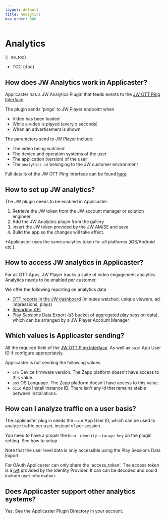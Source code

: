 ```yaml
---
layout: default
title: Analytics
nav_order: 800
---
```

# Analytics
{: .no_toc}

- TOC
{:toc}

## How does JW Analytics work in Applicaster? 
Applicaster has a JW Analytics Plugin that feeds events to the [JW OTT Ping Interface](https://github.com/jwplayer/ott-web-app/blob/develop/docs/features/video-analytics.md)

The plugin sends 'pings' to JW Player endpoint when
- Video has been loaded
- While a video is played (every x seconds)
- When an advertisement is shown

The parameters send to JW Player include:
- The video being watched
- The device and operation systems of the user
- The application (version) of the user
- The `analytics id` belonging to the JW customer environment

Full details of the JW OTT Ping Interface can be found [here](https://github.com/jwplayer/ott-web-app/blob/develop/docs/features/video-analytics.md)

## How to set up JW analytics?
The JW plugin needs to be enabled in Applicaster:
1. Retrieve the JW token from the JW account manager or solution engineer.
1. Add the JW Analytics plugin from the gallery
1. Insert the JW token provided by the JW AM/SE and save
1. Build the app so the changes will take effect.

 *Applicaster uses the same analytics token for all platforms (iOS/Android etc.). 

## How to access JW analytics in Applicaster? 
For all OTT Apps, JW Player tracks a suite of video engagement analytics. Analytics needs to be enabled per customer.

We offer the following reporting on analytics data
- [OTT reports in the JW dashboard](https://support.jwplayer.com/articles/create-ott-apps-reports) (minutes watched, unique viewers, ad impressions, plays)
- [Reporting API](https://developer.jwplayer.com/jwplayer/docs/analytics-getting-started)
- Play Sessions Data Export (s3 bucket of aggregated play session data), which can be arranged by a JW Player Account Manager

## Which values is Applicaster sending?
All the required field of the  [JW OTT Ping Interface](https://github.com/jwplayer/ott-web-app/blob/develop/docs/features/video-analytics.md). As well as `oaid` App User ID if configure appropriately. 

Applicaster is not sending the following values:
- `ofv` Device firmware version. The Zapp platform doesn't have access to this value.
- `oos` OS Language. The Zapp platform doesn't have access to this value.
- `oiid` App Install Instance ID. There isn't any id that remains stable between installations. 


## How can I analyze traffic on a user basis? 
The applicaster plug in sends the `oaid` App User ID, which can be used to analyze traffic per user, instead of per session. 

You need to have a proper the `User identity storage key` on the plugin setting. See how to setup 

Note that the user level data is only accessible using the Play Sessions Data Export.

For OAuth Applicaster can only share the 'access_token'. The access token is a [jwt](https://jwt.io/) provided by the Identity Provider. It can can be decoded and could include user information.

## Does Applicaster support other analytics systems?
Yes. See the Applicaster Plugin Directory in your account.
